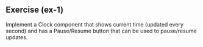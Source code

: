 ## Exercise (ex-1)

Implement a Clock component that shows current time (updated every second) and has a Pause/Resume button that can be used to pause/resume updates.
